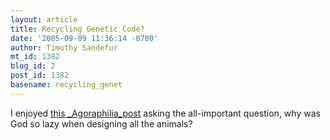 ```yaml
---
layout: article
title: Recycling Genetic Code?
date: '2005-09-09 11:36:14 -0700'
author: Timothy Sandefur
mt_id: 1382
blog_id: 2
post_id: 1382
basename: recycling_genet
---
```

I enjoyed [this _Agoraphilia_post](http://agoraphilia.blogspot.com/2005/09/why-does-god-recycle.html) asking the all-important question, why was God so lazy when designing all the animals?
